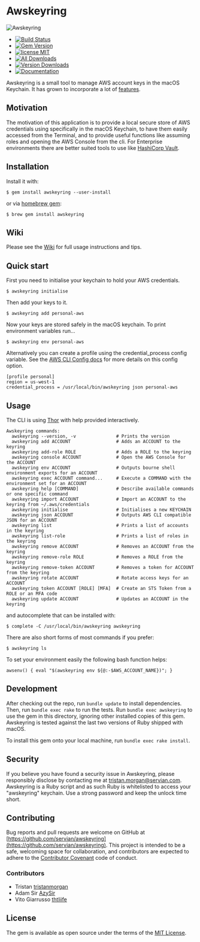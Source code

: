 # Awskeyring

![Awskeyring](https://raw.githubusercontent.com/servian/awskeyring/main/awskeyring-144.png)

* [![Build Status](https://travis-ci.com/servian/awskeyring.svg?branch=main)](https://travis-ci.com/servian/awskeyring)
* [![Gem Version](https://badge.fury.io/rb/awskeyring.svg)](https://badge.fury.io/rb/awskeyring)
* [![license MIT](https://img.shields.io/badge/license-MIT-brightgreen.svg)](https://opensource.org/licenses/MIT)
* [![All Downloads](https://ruby-gem-downloads-badge.herokuapp.com/awskeyring?type=total)](https://rubygems.org/gems/awskeyring)
* [![Version Downloads](https://ruby-gem-downloads-badge.herokuapp.com/awskeyring?label=downloads-current-version)](https://rubygems.org/gems/awskeyring)
* [![Documentation](https://img.shields.io/badge/yard-docs-brightgreen.svg)](https://www.rubydoc.info/gems/awskeyring)

Awskeyring is a small tool to manage AWS account keys in the macOS Keychain. It has
grown to incorporate a lot of [features](https://github.com/servian/awskeyring/wiki/Awskeyring-features).

## Motivation

The motivation of this application is to provide a local secure store of AWS
credentials using specifically in the macOS Keychain, to have them easily accessed
from the Terminal, and to provide useful functions like assuming roles and opening
the AWS Console from the cli.
For Enterprise environments there are better suited tools to use
like [HashiCorp Vault](https://vaultproject.io/).

## Installation

Install it with:

    $ gem install awskeyring --user-install

or via [homebrew gem](https://github.com/sportngin/brew-gem):

    $ brew gem install awskeyring

## Wiki

Please see the [Wiki](https://github.com/servian/awskeyring/wiki) for full usage instructions and tips.

## Quick start

First you need to initialise your keychain to hold your AWS credentials.

    $ awskeyring initialise

Then add your keys to it.

    $ awskeyring add personal-aws

Now your keys are stored safely in the macOS keychain. To print environment variables run...

    $ awskeyring env personal-aws

Alternatively you can create a profile using the credential_process config variable. See the
[AWS CLI Config docs](https://docs.aws.amazon.com/cli/latest/topic/config-vars.html#cli-aws-help-config-vars) for
more details on this config option.

    [profile personal]
    region = us-west-1
    credential_process = /usr/local/bin/awskeyring json personal-aws

## Usage

The CLI is using [Thor](http://whatisthor.com) with help provided interactively.

    Awskeyring commands:
      awskeyring --version, -v               # Prints the version
      awskeyring add ACCOUNT                 # Adds an ACCOUNT to the keyring
      awskeyring add-role ROLE               # Adds a ROLE to the keyring
      awskeyring console ACCOUNT             # Open the AWS Console for the ACCOUNT
      awskeyring env ACCOUNT                 # Outputs bourne shell environment exports for an ACCOUNT
      awskeyring exec ACCOUNT command...     # Execute a COMMAND with the environment set for an ACCOUNT
      awskeyring help [COMMAND]              # Describe available commands or one specific command
      awskeyring import ACCOUNT              # Import an ACCOUNT to the keyring from ~/.aws/credentials
      awskeyring initialise                  # Initialises a new KEYCHAIN
      awskeyring json ACCOUNT                # Outputs AWS CLI compatible JSON for an ACCOUNT
      awskeyring list                        # Prints a list of accounts in the keyring
      awskeyring list-role                   # Prints a list of roles in the keyring
      awskeyring remove ACCOUNT              # Removes an ACCOUNT from the keyring
      awskeyring remove-role ROLE            # Removes a ROLE from the keyring
      awskeyring remove-token ACCOUNT        # Removes a token for ACCOUNT from the keyring
      awskeyring rotate ACCOUNT              # Rotate access keys for an ACCOUNT
      awskeyring token ACCOUNT [ROLE] [MFA]  # Create an STS Token from a ROLE or an MFA code
      awskeyring update ACCOUNT              # Updates an ACCOUNT in the keyring

and autocomplete that can be installed with:

    $ complete -C /usr/local/bin/awskeyring awskeyring

There are also short forms of most commands if you prefer:

    $ awskeyring ls

To set your environment easily the following bash function helps:

    awsenv() { eval "$(awskeyring env ${@:-$AWS_ACCOUNT_NAME})"; }

## Development

After checking out the repo, run `bundle update` to install dependencies. Then, run `bundle exec rake` to run the
tests. Run `bundle exec awskeyring` to use the gem in this directory, ignoring other installed copies of this gem.
Awskeyring is tested against the last two versions of Ruby shipped with macOS.

To install this gem onto your local machine, run `bundle exec rake install`.

## Security

If you believe you have found a security issue in Awskeyring, please responsibly disclose by contacting me at
[tristan.morgan@servian.com](mailto:tristan.morgan@servian.com). Awskeyring is a Ruby script and as such Ruby is whitelisted
to access your "awskeyring" keychain. Use a strong password and keep the unlock time short.

## Contributing

Bug reports and pull requests are welcome on GitHub at [https://github.com/servian/awskeyring](https://github.com/servian/awskeyring).
This project is intended to be a safe, welcoming space for collaboration, and contributors are expected to adhere to
the [Contributor Covenant](https://contributor-covenant.org) code of conduct.

### Contributors

* Tristan [tristanmorgan](https://github.com/tristanmorgan)
* Adam Sir [AzySir](https://github.com/AzySir)
* Vito Giarrusso [thtliife](https://github.com/thtliife)

## License

The gem is available as open source under the terms of the [MIT License](https://opensource.org/licenses/MIT).


